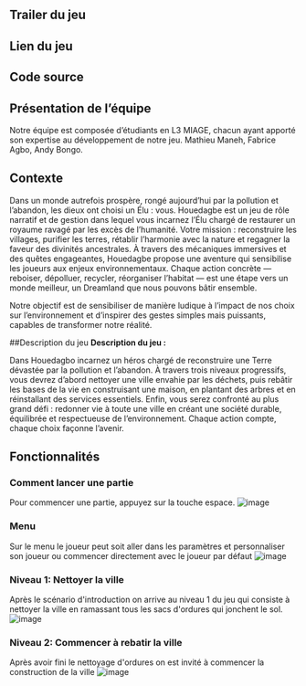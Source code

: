 ## Trailer du jeu
## Lien du jeu
## Code source
## Présentation de l’équipe
Notre équipe est composée d’étudiants en L3 MIAGE, chacun ayant apporté son expertise au développement de notre jeu. Mathieu Maneh, Fabrice Agbo, Andy Bongo.
## Contexte
Dans un monde autrefois prospère, rongé aujourd’hui par la pollution et l’abandon, les dieux ont choisi un Élu : vous.
Houedagbe est un jeu de rôle narratif et de gestion dans lequel vous incarnez l’Élu chargé de restaurer un royaume ravagé par les excès de l’humanité. 
Votre mission : reconstruire les villages, purifier les terres, rétablir l’harmonie avec la nature et regagner la faveur des divinités ancestrales.
À travers des mécaniques immersives et des quêtes engageantes, Houedagbe propose une aventure qui sensibilise les joueurs aux enjeux environnementaux. Chaque action concrète — reboiser, dépolluer, recycler, réorganiser l’habitat — est une étape vers un monde meilleur, un Dreamland que nous pouvons bâtir ensemble.

Notre objectif est de sensibiliser de manière ludique à l’impact de nos choix sur l’environnement et d’inspirer des gestes simples mais puissants, capables de transformer notre réalité.

##Description du jeu
 **Description du jeu :**

Dans Houedagbo incarnez un héros chargé de reconstruire une Terre dévastée par la pollution et l’abandon. À travers trois niveaux progressifs, vous devrez d’abord nettoyer une ville envahie par les déchets, puis rebâtir les bases de la vie en construisant une maison, en plantant des arbres et en réinstallant des services essentiels. Enfin, vous serez confronté au plus grand défi : redonner vie à toute une ville en créant une société durable, équilibrée et respectueuse de l’environnement. Chaque action compte, chaque choix façonne l’avenir.

## Fonctionnalités
### Comment lancer une partie
Pour commencer une partie, appuyez sur la touche espace.
![image](https://github.com/user-attachments/assets/5e8cde80-337c-4a88-a4ec-5e8008888245)
### Menu
Sur le menu le joueur peut soit aller dans les paramètres et personnaliser son joueur ou commencer directement avec le joueur par défaut
![image](https://github.com/user-attachments/assets/cb7ca86a-ed25-43fa-9c46-081e65ad730b)
### Niveau 1: Nettoyer la ville
Après le scénario d'introduction on arrive au niveau 1 du jeu qui consiste à nettoyer la ville en ramassant tous les sacs d'ordures qui jonchent le sol.
![image](https://github.com/user-attachments/assets/4cdaf18f-c281-44e2-bb5b-fd7009e60f9b)

### Niveau 2: Commencer à rebatir la ville
Après avoir fini le nettoyage d'ordures on est invité à commencer la construction de la ville
![image](https://github.com/user-attachments/assets/d89f33ed-eb99-4263-bfec-24de15c34bba)






